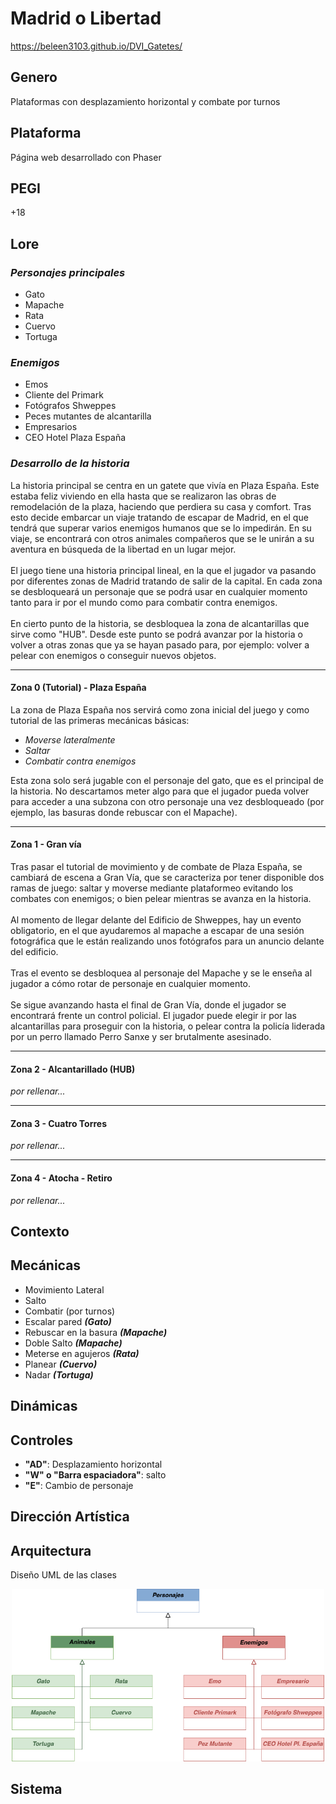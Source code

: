 <h1> Madrid o Libertad</h1>

https://beleen3103.github.io/DVI_Gatetes/

<h2>Genero</h2>
<p>Plataformas con desplazamiento horizontal y combate por turnos</p>

<h2>Plataforma</h2>
<p>Página web desarrollado con Phaser</p>

<h2>PEGI</h2>
<p>+18</p>

<h2>Lore</h2>
<h3><i>Personajes principales</i></h3>
<ul>
  <li>Gato</li>
  <li>Mapache</li>
  <li>Rata</li>
  <li>Cuervo</li>
  <li>Tortuga</li>
</ul>

<h3><i>Enemigos</i></h3>
<ul>
  <li>Emos</li>
  <li>Cliente del Primark</li>
  <li>Fotógrafos Shweppes</li>
  <li>Peces mutantes de alcantarilla</li>
  <li>Empresarios</li>
  <li>CEO Hotel Plaza España</li>
</ul>

<h3><i>Desarrollo de la historia</i></h3>
La historia principal se centra en un gatete que vivía en Plaza España. Este estaba feliz viviendo en ella hasta que se realizaron las obras de remodelación de la plaza, haciendo que perdiera su casa y comfort. Tras esto decide embarcar un viaje tratando de escapar de Madrid, en el que tendrá que superar varios enemigos humanos que se lo impedirán. En su viaje, se encontrará con otros animales compañeros que se le unirán a su aventura en búsqueda de la libertad en un lugar mejor.
<br><br>
El juego tiene una historia principal lineal, en la que el jugador va pasando por diferentes zonas de Madrid tratando de salir de la capital. En cada zona se desbloqueará un personaje que se podrá usar en cualquier momento tanto para ir por el mundo como para combatir contra enemigos.
<br><br>
En cierto punto de la historia, se desbloquea la zona de alcantarillas que sirve como "HUB". Desde este punto se podrá avanzar por la historia o volver a otras zonas que ya se hayan pasado para, por ejemplo: volver a pelear con enemigos o conseguir nuevos objetos.
<br>

<hr>

<h4>Zona 0 (Tutorial) - Plaza España</h4>
La zona de Plaza España nos servirá como zona inicial del juego y como tutorial de las primeras mecánicas básicas:
<ul>
  <li><i>Moverse lateralmente</i></li>
  <li><i>Saltar</i></li>
  <li><i>Combatir contra enemigos</i></li>
</ul>
Esta zona solo será jugable con el personaje del gato, que es el principal de la historia.
No descartamos meter algo para que el jugador pueda volver para acceder a una subzona con otro personaje una vez desbloqueado (por ejemplo, las basuras donde rebuscar con el Mapache).

<hr>

<h4>Zona 1 - Gran vía</h4>
Tras pasar el tutorial de movimiento y de combate de Plaza España, se cambiará de escena a Gran Vía, que se caracteriza por tener disponible dos ramas de juego: saltar y moverse mediante plataformeo evitando los combates con enemigos; o bien pelear mientras se avanza en la historia.
<br><br>
Al momento de llegar delante del Edificio de Shweppes, hay un evento obligatorio, en el que ayudaremos al mapache a escapar de una sesión fotográfica que le están realizando unos fotógrafos para un anuncio delante del edificio.
<br><br>
Tras el evento se desbloquea al personaje del Mapache y se le enseña al jugador a cómo rotar de personaje en cualquier momento.
<br><br>
Se sigue avanzando hasta el final de Gran Vía, donde el jugador se encontrará frente un control policial. El jugador puede elegir ir por las alcantarillas para proseguir con la historia, o pelear contra la policía liderada por un perro llamado Perro Sanxe y ser brutalmente asesinado.

<hr>

<h4>Zona 2 - Alcantarillado (HUB)</h4>
<i>por rellenar...</i>

<hr>

<h4>Zona 3 - Cuatro Torres</h4>
<i>por rellenar...</i>

<hr>

<h4>Zona 4 - Atocha - Retiro</h4>
<i>por rellenar...</i>

<h2>Contexto</h2>
<p></p>

<h2>Mecánicas</h2>
<ul>
  <li>Movimiento Lateral</li>
  <li>Salto</li>
  <li>Combatir (por turnos)</li>
  <li>Escalar pared <i><b>(Gato)</b></i></li>
  <li>Rebuscar en la basura <i><b>(Mapache)</b></i></li>
  <li>Doble Salto <i><b>(Mapache)</b></i></li>
  <li>Meterse en agujeros <i><b>(Rata)</b></i></li>
  <li>Planear <i><b>(Cuervo)</b></i></li>
  <li>Nadar <i><b>(Tortuga)</b></i></li>
</ul>

<h2>Dinámicas</h2>
<p></p>

<h2>Controles</h2>
<ul>
  <li><b>"AD"</b>: Desplazamiento horizontal</li>
  <li><b>"W" o "Barra espaciadora"</b>: salto</li>
  <li><b>"E"</b>: Cambio de personaje</li>
</ul>

<h2>Dirección Artística</h2>
<p></p>

<h2>Arquitectura</h2>
Diseño UML de las clases
<p align="center">
<img src="assets/uml.png" width="500">
</p>


<h2>Sistema</h2>
<p></p>
